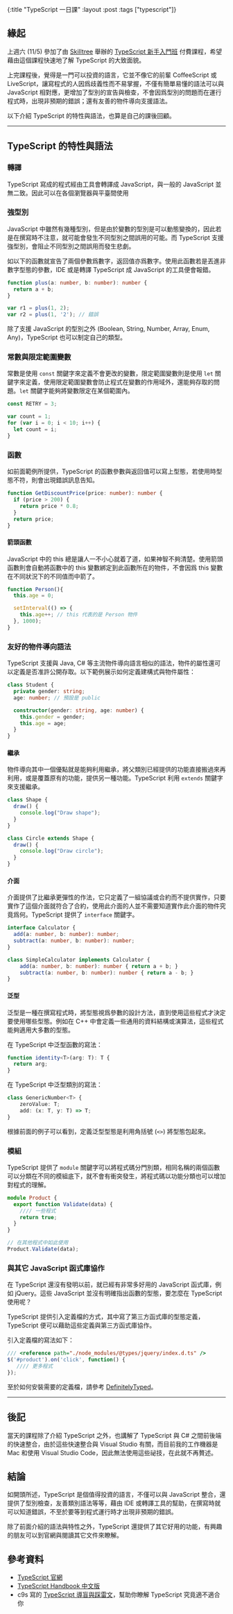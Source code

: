 {:title "TypeScript 一日課"
 :layout :post
 :tags  ["typescript"]}


## 緣起

上週六 (11/5) 參加了由 [Skilltree](https://skilltree.my/) 舉辦的 [TypeScript 新手入門班](https://skilltree.my/events/6kafn) 付費課程，希望藉由這個課程快速地了解 TypeScript 的大致面貌。

上完課程後，覺得是一門可以投資的語言，它並不像它的前輩 CoffeeScript 或 LiveScript，讓寫程式的人因爲歧義性而不易掌握，不僅有簡單易懂的語法可以與 JavaScript 相對應，更增加了型別的宣告與檢查，不會因爲型別的問題而在運行程式時，出現非預期的錯誤；還有友善的物件導向支援語法。

以下介紹 TypeScript 的特性與語法，也算是自己的課後回顧。

***

## TypeScript 的特性與語法

### 轉譯

TypeScript 寫成的程式經由工具會轉譯成 JavaScript，與一般的 JavaScript 並無二致。因此可以在各個瀏覽器與平臺間使用

### 強型別

JavaScript 中雖然有幾種型別，但是由於變數的型別是可以動態變換的，因此若是在撰寫時不注意，就可能會發生不同型別之間誤用的可能。而 TypeScript 支援強型別，會阻止不同型別之間誤用而發生悲劇。

如以下的函數就宣告了兩個參數爲數字，返回值亦爲數字。使用此函數若是丟進非數字型態的參數，IDE 或是轉譯 TypeScript 成 JavaScript 的工具便會報錯。

```typescript
function plus(a: number, b: number): number {
  return a + b;
}

var r1 = plus(1, 2);
var r2 = plus(1, '2'); // 錯誤
```

除了支援 JavaScript 的型別之外 (Boolean, String, Number, Array, Enum, Any)，TypeScript 也可以制定自己的類型。

### 常數與限定範圍變數

常數是使用 `const` 關鍵字來定義不會更改的變數，限定範圍變數則是使用 `let` 關鍵字來定義，使用限定範圍變數會防止程式在變數的作用域外，還能夠存取的問題。`let` 關鍵字能夠將變數限定在某個範圍內。

```typescript
const RETRY = 3;

var count = 1;
for (var i = 0; i < 10; i++) {
  let count = i;
}
```

### 函數

如前面範例所提供，TypeScript 的函數參數與返回值可以寫上型態，若使用時型態不符，則會出現錯誤訊息告知。

```typescript
function GetDiscountPrice(price: number): number {
  if (price > 200) {    return price * 0.8;  }  return price;
}
```

#### 箭頭函數

JavaScript 中的 this 總是讓人一不小心就着了道，如果神智不夠清楚。使用箭頭函數則會自動將函數中的 this 變數綁定到此函數所在的物件，不會因爲 this 變數在不同狀況下的不同值而中箭了。

```typescript
function Person(){
  this.age = 0;

  setInterval(() => {
    this.age++; // this 代表的是 Person 物件
  }, 1000);
}
```

### 友好的物件導向語法

TypeScript 支援與 Java, C# 等主流物件導向語言相似的語法，物件的屬性還可以定義是否准許公開存取。以下範例展示如何定義建構式與物件屬性：

```typescript
class Student {
  private gender: string;
  age: number; // 預設是 public

  constructor(gender: string, age: number) {
    this.gender = gender;
    this.age = age;
  }
}
```

#### 繼承

物件導向其中一個優點就是能夠利用繼承，將父類別已經提供的功能直接搬過來再利用，或是覆蓋原有的功能，提供另一種功能。TypeScript 利用 `extends` 關鍵字來支援繼承。

```typescript
class Shape {
  draw() {
    console.log("Draw shape");
  }
}

class Circle extends Shape {
  draw() {
    console.log("Draw circle");
  }
}
```

#### 介面

介面提供了比繼承更彈性的作法，它只定義了一組協議或合約而不提供實作，只要實作了這個介面就符合了合約，使用此介面的人並不需要知道實作此介面的物件究竟爲何。TypeScript 提供了 `interface` 關鍵字。

```typescript
interface Calculator {
  add(a: number, b: number): number;
  subtract(a: number, b: number): number;
}

class SimpleCalculator implements Calculator {
    add(a: number, b: number): number { return a + b; }
    subtract(a: number, b: number): number { return a - b; }
}
```

#### 泛型

泛型是一種在撰寫程式時，將型態視爲參數的設計方法，直到使用這些程式才決定要使用哪些型態。例如在 C++ 中會定義一些通用的資料結構或演算法，這些程式能夠適用大多數的型態。

在 TypeScript 中泛型函數的寫法：

```typescript
function identity<T>(arg: T): T {
  return arg;
}
```

在 TypeScript 中泛型類別的寫法：

```typescript
class GenericNumber<T> {
    zeroValue: T;
    add: (x: T, y: T) => T;
}
```

根據前面的例子可以看到，定義泛型型態是利用角括號 (`<>`) 將型態包起來。

### 模組

TypeScript 提供了 `module` 關鍵字可以將程式碼分門別類，相同名稱的兩個函數可以分類在不同的模組底下，就不會有衝突發生，將程式碼以功能分類也可以增加對程式的理解。

```typescript
module Product {  export function Validate(data) {    //// 一些程式    return true;  }}

// 在其他程式中如此使用
Product.Validate(data);
```

### 與其它 JavaScript 函式庫協作

在 TypeScript 還沒有發明以前，就已經有非常多好用的 JavaScript 函式庫，例如 jQuery。這些 JavaScript 並沒有明確指出函數的型態，要怎麼在 TypeScript 使用呢？

TypeScript 提供引入定義檔的方式，其中寫了第三方函式庫的型態定義，TypeScript 便可以藉助這些定義與第三方函式庫協作。

引入定義檔的寫法如下：

```typescript
/// <reference path="./node_modules/@types/jquery/index.d.ts" />
$('#product').on('click', function() {
   //// 更多程式
});
```

至於如何安裝需要的定義檔，請參考 [DefinitelyTyped](http://definitelytyped.org/)。

***

## 後記

當天的課程除了介紹 TypeScript 之外，也講解了 TypeScript 與 C# 之間前後端的快速整合，由於這些快速整合與 Visual Studio 有關，而目前我的工作機器是 Mac 和使用 Visual Studio Code，因此無法使用這些祕技，在此就不再贅述。

## 結論

如開頭所述，TypeScript 是個值得投資的語言，不僅可以與 JavaScript 整合，還提供了型別檢查，友善類別語法等等，藉由 IDE 或轉譯工具的幫助，在撰寫時就可以知道錯誤，不至於要等到程式運行時才出現非預期的錯誤。

除了前面介紹的語法與特性之外，TypeScript 還提供了其它好用的功能，有興趣的朋友可以到官網與閱讀其它文件來瞭解。

## 參考資料

- [TypeScript 官網](http://www.typescriptlang.org/index.html)
- [TypeScript Handbook 中文版](https://www.gitbook.com/book/zhongsp/typescript-handbook)
- c9s 寫的 [TypeScript 導盲與踩雷文](https://medium.com/@c9s/%E5%B0%8F%E7%B7%A8%E5%B9%AB%E4%BD%A0%E8%B8%A9%E5%9C%B0%E9%9B%B7%E7%B3%BB%E5%88%97-typescript-%E9%81%A9%E5%90%88%E6%88%91%E5%97%8E-e15b5a0607d7#.eos7ixx50)，幫助你瞭解 TypeScript 究竟適不適合你